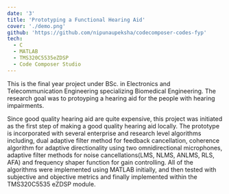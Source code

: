 ```yaml
---
date: '3'
title: 'Prototyping a Functional Hearing Aid'
cover: './demo.png'
github: 'https://github.com/nipunaupeksha/codecomposer-codes-fyp'
tech:
  - C
  - MATLAB
  - TMS320C5535eZDSP
  - Code Composer Studio
---
```


This is the final year project under BSc. in Electronics and Telecommunication Engineering specializing Biomedical Engineering. The research goal was to protoyping a hearing aid for the people with hearing impairments.

Since good quality hearing aid are quite expensive, this project was initiated as the first step of making a good quality hearing aid locally. The prototype is incorporated with several enterprise and research level algorithms including, dual adaptive filter method for feedback cancellation, coherence algorithm for adaptive directionality using two omnidirectional microphones, adaptive filter methods for noise cancellations(LMS, NLMS, ANLMS, RLS, AFA) and frequency shaper function for gain controlling. All of the algorithms were implemented using MATLAB initially, and then tested with subjective and objective metrics and finally implemented within the TMS320C5535 eZDSP module.

